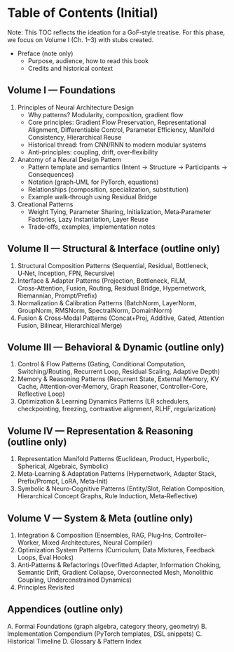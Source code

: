 # Table of Contents (Initial)

Note: This TOC reflects the ideation for a GoF‑style treatise. For this phase, we focus on Volume I (Ch. 1–3) with stubs created.

- Preface (note only)
  - Purpose, audience, how to read this book
  - Credits and historical context

## Volume I — Foundations

1. Principles of Neural Architecture Design
   - Why patterns? Modularity, composition, gradient flow
   - Core principles: Gradient Flow Preservation, Representational Alignment, Differentiable Control, Parameter Efficiency, Manifold Consistency, Hierarchical Reuse
   - Historical thread: from CNN/RNN to modern modular systems
   - Anti‑principles: coupling, drift, over‑flexibility
1. Anatomy of a Neural Design Pattern
   - Pattern template and semantics (Intent → Structure → Participants → Consequences)
   - Notation (graph‑UML for PyTorch, equations)
   - Relationships (composition, specialization, substitution)
   - Example walk‑through using Residual Bridge
1. Creational Patterns
   - Weight Tying, Parameter Sharing, Initialization, Meta‑Parameter Factories, Lazy Instantiation, Layer Reuse
   - Trade‑offs, examples, implementation notes

## Volume II — Structural & Interface (outline only)

1. Structural Composition Patterns (Sequential, Residual, Bottleneck, U‑Net, Inception, FPN, Recursive)
1. Interface & Adapter Patterns (Projection, Bottleneck, FiLM, Cross‑Attention, Fusion, Routing, Residual Bridge, Hypernetwork, Riemannian, Prompt/Prefix)
1. Normalization & Calibration Patterns (BatchNorm, LayerNorm, GroupNorm, RMSNorm, SpectralNorm, DomainNorm)
1. Fusion & Cross‑Modal Patterns (Concat+Proj, Additive, Gated, Attention Fusion, Bilinear, Hierarchical Merge)

## Volume III — Behavioral & Dynamic (outline only)

1. Control & Flow Patterns (Gating, Conditional Computation, Switching/Routing, Recurrent Loop, Residual Scaling, Adaptive Depth)
1. Memory & Reasoning Patterns (Recurrent State, External Memory, KV Cache, Attention‑over‑Memory, Graph Reasoner, Controller–Core, Reflective Loop)
1. Optimization & Learning Dynamics Patterns (LR schedulers, checkpointing, freezing, contrastive alignment, RLHF, regularization)

## Volume IV — Representation & Reasoning (outline only)

1. Representation Manifold Patterns (Euclidean, Product, Hyperbolic, Spherical, Algebraic, Symbolic)
1. Meta‑Learning & Adaptation Patterns (Hypernetwork, Adapter Stack, Prefix/Prompt, LoRA, Meta‑Init)
1. Symbolic & Neuro‑Cognitive Patterns (Entity/Slot, Relation Composition, Hierarchical Concept Graphs, Rule Induction, Meta‑Reflective)

## Volume V — System & Meta (outline only)

1. Integration & Composition (Ensembles, RAG, Plug‑Ins, Controller–Worker, Mixed Architectures, Neural Compiler)
1. Optimization System Patterns (Curriculum, Data Mixtures, Feedback Loops, Eval Hooks)
1. Anti‑Patterns & Refactorings (Overfitted Adapter, Information Choking, Semantic Drift, Gradient Collapse, Overconnected Mesh, Monolithic Coupling, Underconstrained Dynamics)
1. Principles Revisited

## Appendices (outline only)

A. Formal Foundations (graph algebra, category theory, geometry)
B. Implementation Compendium (PyTorch templates, DSL snippets)
C. Historical Timeline
D. Glossary & Pattern Index
